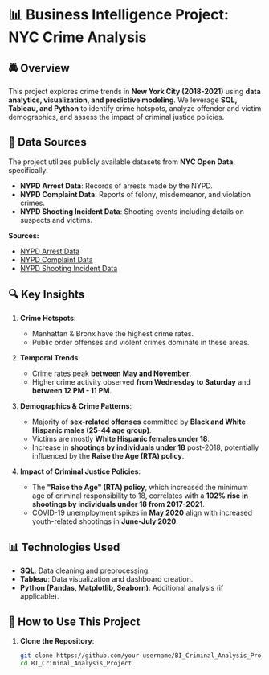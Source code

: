 # 📊 Business Intelligence Project: NYC Crime Analysis

## 🚔 Overview
This project explores crime trends in **New York City (2018-2021)** using **data analytics, visualization, and predictive modeling**. We leverage **SQL, Tableau, and Python** to identify crime hotspots, analyze offender and victim demographics, and assess the impact of criminal justice policies.

## 📂 Data Sources
The project utilizes publicly available datasets from **NYC Open Data**, specifically:
- **NYPD Arrest Data**: Records of arrests made by the NYPD.
- **NYPD Complaint Data**: Reports of felony, misdemeanor, and violation crimes.
- **NYPD Shooting Incident Data**: Shooting events including details on suspects and victims.

**Sources:**
- [NYPD Arrest Data](https://data.cityofnewyork.us/Public-Safety/NYPD-Arrests-Data-Historic-/8h9b-rp9u)
- [NYPD Complaint Data](https://data.cityofnewyork.us/Public-Safety/NYPD-Complaint-Data-Historic/qgea-i56i)
- [NYPD Shooting Incident Data](https://data.cityofnewyork.us/Public-Safety/NYPD-Shooting-Incident-Data-Historic-/833y-fsy8)

## 🔍 Key Insights
1. **Crime Hotspots**: 
   - Manhattan & Bronx have the highest crime rates.
   - Public order offenses and violent crimes dominate in these areas.
   
2. **Temporal Trends**: 
   - Crime rates peak **between May and November**.
   - Higher crime activity observed **from Wednesday to Saturday** and **between 12 PM - 11 PM**.

3. **Demographics & Crime Patterns**:
   - Majority of **sex-related offenses** committed by **Black and White Hispanic males (25-44 age group)**.
   - Victims are mostly **White Hispanic females under 18**.
   - Increase in **shootings by individuals under 18** post-2018, potentially influenced by the **Raise the Age (RTA) policy**.

4. **Impact of Criminal Justice Policies**:
   - The **"Raise the Age" (RTA) policy**, which increased the minimum age of criminal responsibility to 18, correlates with a **102% rise in shootings by individuals under 18 from 2017-2021**.
   - COVID-19 unemployment spikes in **May 2020** align with increased youth-related shootings in **June-July 2020**.

## 📊 Technologies Used
- **SQL**: Data cleaning and preprocessing.
- **Tableau**: Data visualization and dashboard creation.
- **Python (Pandas, Matplotlib, Seaborn)**: Additional analysis (if applicable).

## 🚀 How to Use This Project
1. **Clone the Repository**:
   ```sh
   git clone https://github.com/your-username/BI_Criminal_Analysis_Project.git
   cd BI_Criminal_Analysis_Project
